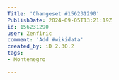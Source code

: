```yaml
---
Title: 'Changeset #156231290'
PublishDate: 2024-09-05T13:21:19Z
id: 156231290
user: Zenfiric
comment: 'Add #wikidata'
created_by: iD 2.30.2
tags:
- Montenegro

---
```

